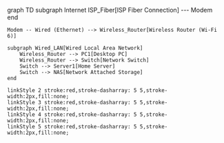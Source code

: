 graph TD
    subgraph Internet
        ISP_Fiber[ISP Fiber Connection] --- Modem
    end

    Modem -- Wired (Ethernet) --> Wireless_Router[Wireless Router (Wi-Fi 6)]

    subgraph Wired_LAN[Wired Local Area Network]
        Wireless_Router --> PC1[Desktop PC]
        Wireless_Router --> Switch[Network Switch]
        Switch --> Server1[Home Server]
        Switch --> NAS[Network Attached Storage]
    end

    linkStyle 2 stroke:red,stroke-dasharray: 5 5,stroke-width:2px,fill:none;
    linkStyle 3 stroke:red,stroke-dasharray: 5 5,stroke-width:2px,fill:none;
    linkStyle 4 stroke:red,stroke-dasharray: 5 5,stroke-width:2px,fill:none;
    linkStyle 5 stroke:red,stroke-dasharray: 5 5,stroke-width:2px,fill:none;
